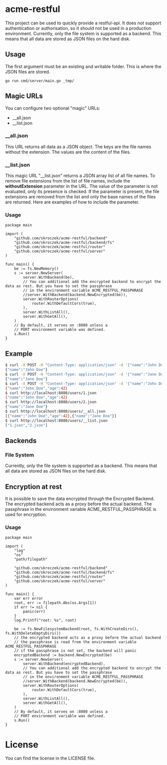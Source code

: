 # acme-restful

This project can be used to quickly provide a restful-api. It does not support authentication or authorisation, so it should not be used in a production environment.
Currently, only the file system is supported as a backend. This means that all data are stored as JSON files on the hard disk.

## Usage

The first argument must be an existing and writable folder. This is where the JSON files are stored.
```
go run cmd/server/main.go _tmp/
```

## Magic URLs

You can configure two optional "magic" URLs:
* __all.json
* __list.json

### __all.json

This URL returns all data as a JSON object. The keys are the file names without the extension. The values are the content of the files.

### __list.json

This magic URL "__list.json" returns a JSON array list of all file names. To remove file extensions from the
list of file names, include the **withoutExtension** parameter in the URL. The value of the parameter is not evaluated,
only its presence is checked. If the parameter is present, the file extensions are removed from the list and only the
base names of the files are returned. Here are examples of how to include the parameter.

### Usage

```golang
package main

import (
	"github.com/skroczek/acme-restful/backend"
	"github.com/skroczek/acme-restful/backend/fs"
	"github.com/skroczek/acme-restful/router"
	"github.com/skroczek/acme-restful/server"
)

func main() {
	be := fs.NewMemory()
	s := server.NewServer(
		server.WithBackend(be),
		// You can additional add the encrypted backend to encrypt the data as rest. But you have to set the passphrase
		// in the environment variable ACME_RESTFUL_PASSPHRASE
		//server.WithBackend(backend.NewEncrypted(be)),
		server.WithRouterOptions(
			router.WithDefaultCors(true),
		),
		server.WithListAll(),
		server.WithGetAll(),
	)
	// By default, it serves on :8080 unless a
	// PORT environment variable was defined.
	s.Run()
}
```

## Example

```bash
$ curl -X POST -H "Content-Type: application/json" -d '{"name":"John Doe"}' http://localhost:8080/users/1.json
{"name":"John Doe"}
$ curl -X POST -H "Content-Type: application/json" -d '{"name":"Jane Doe"}' http://localhost:8080/users/2.json
{"name":"Jane Doe"}
$ curl -X POST -H "Content-Type: application/json" -d '{"name":"John Doe","age":42}' http://localhost:8080/users/1.json
{"name":"John Doe","age":42}
$ curl http://localhost:8080/users/1.json
{"name":"John Doe","age":42}
$ curl http://localhost:8080/users/2.json
{"name":"Jane Doe"}
$ curl http://localhost:8080/users/__all.json
[{"name":"John Doe","age":42},{"name":"Jane Doe"}]
$ curl http://localhost:8080/users/__list.json
["1.json","2.json"]
```

## Backends

### File System
Currently, only the file system is supported as a backend. This means that all data are stored as JSON files on the hard disk.

## Encryption at rest

It is possible to save the data encrypted through the Encrypted Backend. The encrypted backend acts as a proxy before 
the actual backend. The passphrase in the environment variable ACME_RESTFUL_PASSPHRASE is used for encryption.

### Usage

```golang
package main

import (
	"log"
	"os"
	"path/filepath"

	"github.com/skroczek/acme-restful/backend"
	"github.com/skroczek/acme-restful/backend/fs"
	"github.com/skroczek/acme-restful/router"
	"github.com/skroczek/acme-restful/server"
)

func main() {
	var err error
	root, err := filepath.Abs(os.Args[1])
	if err != nil {
		panic(err)
	}
	log.Printf("root: %s", root)

	be := fs.NewFilesystemBackend(root, fs.WithCreateDirs(), fs.WithDeleteEmptyDirs())
	// the encrypted backend acts as a proxy before the actual backend
	// the passphrase is read from the environment variable ACME_RESTFUL_PASSPHRASE
    // if the passphrase is not set, the backend will panic
	encryptedBackend := backend.NewEncrypted(be)
	s := server.NewServer(
		server.WithBackend(encryptedBackend),
		// You can additional add the encrypted backend to encrypt the data as rest. But you have to set the passphrase
		// in the environment variable ACME_RESTFUL_PASSPHRASE
		//server.WithBackend(backend.NewEncrypted(be)),
		server.WithRouterOptions(
			router.WithDefaultCors(true),
		),
		server.WithListAll(),
		server.WithGetAll(),
	)
	// By default, it serves on :8080 unless a
	// PORT environment variable was defined.
	s.Run()
}
```

# License
You can find the license in the LICENSE file.